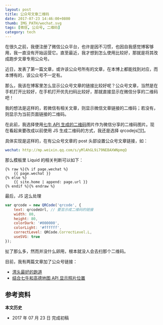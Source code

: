 ```yaml
---
layout: post
title: 公众号文章二维码
date: 2017-07-23 14:46:00+0800
thumb: IMG_PATH/wechat.svg
tags: [微信, 公众号, 二维码]
category: tech
---
```


在很久之前，我便注册了微信公众平台，也许是因不习惯，也因自我感觉博客够用，我一直没有开始运营它。直至最近，我才想到怎么使用比较好，那就是将其改成跑步文章专用公众号。

近日，发表了第一篇文章，或许该公众号所有的文章，在本博上都能找到对应，而本博有的，该公众号不一定有。

那么，我该在博客里怎么显示公众号文章的链接比较好呢？公众号文章，当然是在手机打开比较好，在手机打开优先扫码比较好，那就直接显示在微信分享的二维码吧！

我的想法是这样的，若微信有相关文章，则显示微信文章链接的二维码；若没有，则显示为当前页面链接的二维码。

在此前，我选择使用[七牛 API 生成的二维码](/url-qrcode-by-qiniu-api.html)图片作为微信分享的二维码图片。现在看起来要改成以前使用 JS 生成二维码的方式，我还是选择 qrcodejs[[1]][1]。

具体实现是这样的，在有公众号文章的 post 头部设置公众号文章链接，如：

```yaml
wechat: http://mp.weixin.qq.com/s/yMlAhGL9i79NEBAXWNpmqQ 
```

那么模板里 Liquid 的相关判断可以如下： 

```liquid
{% raw %}{% if page.wechat %}
    {{ page.wechat }}
{% else %}
    {{ site.home | append: page.url }}
{% endif %}{% endraw %}
```

最后，JS 这么处理
```js
var qrcode = new QRCode('qrcode', {
    text: qrcodeUrl, // 要显示成二维码的链接
    width: 80,
    height: 80,
    colorDark: '#000000',
    colorLight: '#ffffff',
    correctLevel: QRCode.CorrectLevel.L,
    useSVG: true
});
```

扯了那么多，然而并没什么卵用，根本就没人会去扫那个二维码。

目前，我有两篇文章加了公众号链接：

* [湾头最好的跑道](/the-best-track-in-wantou-now.html)
* [结合七牛和高德地图 API 显示照片位置](/show-photo-location-with-qiniu-and-amap-api.html)

## 参考资料

[1]: https://github.com/davidshimjs/qrcodejs "davidshimjs/qrcodejs"

**本文历史**

* 2017 年 07 月 23 日 完成初稿

